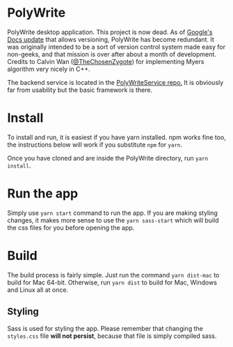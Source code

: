 # PolyWrite
PolyWrite desktop application. This project is now dead. As of [Google's Docs update](https://techcrunch.com/2017/08/16/google-updates-docs-sheets-and-slides-with-new-collaboration-features) that allows versioning, PolyWrite has become redundant. It was originally intended to be a sort of version control system made easy for non-geeks, and that mission is over after about a month of development. Credits to Calvin Wan ([@TheChosenZygote](https://github.com/thechosenzygote)) for implementing Myers algorithm very nicely in C++.

The backend service is located in the [PolyWriteService repo.](https://github.com/EthanBogart/PolyWriteService) It is obviously far from usability but the basic framework is there.

# Install
To install and run, it is easiest if you have yarn installed. npm works fine too, the instructions below will work if you substitute `npm` for `yarn`.

Once you have cloned and are inside the PolyWrite directory, run `yarn install`.

# Run the app
Simply use `yarn start` command to run the app. If you are making styling changes, it makes more sense to use the `yarn sass-start` which will build the css files for you before opening the app.

# Build
The build process is fairly simple. Just run the command `yarn dist-mac` to build for Mac 64-bit. Otherwise, run `yarn dist` to build for Mac, Windows and Linux all at once.

## Styling
Sass is used for styling the app. Please remember that changing the `styles.css` file <b>will not persist</b>, because that file is simply compiled sass.
